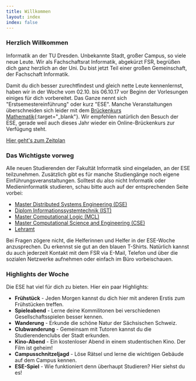 ```yaml
---
title: Willkommen
layout: index
index: false
---
```


### Herzlich Willkommen

Informatik an der TU Dresden. Unbekannte Stadt, großer Campus, so viele neue Leute. Wir als Fachschaftsrat Informatik, abgekürzt FSR, begrüßen dich ganz herzlich an der Uni. Du bist jetzt Teil einer großen Gemeinschaft, der Fachschaft Informatik. 

Damit du dich besser zurechtfindest und gleich nette Leute kennenlernst, haben wir in der Woche vom 02.10. bis 06.10.17 vor Beginn der Vorlesungen einiges für dich vorbereitet. Das Ganze nennt sich "Erstsemestereinführung" oder kurz "ESE". Manche Veranstaltungen überschneiden sich leider mit dem [Brückenkurs Mathematik](https://tu-dresden.de/mn/math/studium/lehrangebot/brueckenkurs){:target="_blank"}. Wir empfehlen natürlich den Besuch der ESE, gerade weil auch dieses Jahr wieder ein Online-Brückenkurs zur Verfügung steht. 

<a class="button expand" href="/2017/events">Hier geht's zum Zeitplan</a>


### Das Wichtigste vorweg

Alle neuen Studierenden der Fakultät Informatik sind eingeladen, an der ESE teilzunehmen. Zusätzlich gibt es für manche Studiengänge noch eigene Einführungsveranstaltungen. Solltest du also nicht Informatik oder Medieninformatik studieren, schau bitte auch auf der entsprechenden Seite vorbei:

- [Master Distributed Systems Engineering (DSE)](https://tu-dresden.de/ing/informatik/sya/se/master-dse)
- [Diplom Informationssystemtechnik (IST)](https://tu-dresden.de/ing/elektrotechnik/studium/studienbeginn/ese)
- [Master Computational Logic (MCL)](https://iccl.inf.tu-dresden.de/web/MCL/IntroductoryWeek)
- [Master Computational Science and Engineering (CSE)](https://tu-dresden.de/ing/informatik/studium/studienangebot/master-studiengaenge/master-computational-science-and-engineering/informationen-fuer-studierende-im-1-semester)
- [Lehramt](https://dil.inf.tu-dresden.de/dil/arbeitsgruppe/aktuelles/aktuelles-details/?tx_ttnews%5Btt_news%5D=132&cHash=d5d450f1d4d8dc250f13ceb485585284)

Bei Fragen zögere nicht, die Helferinnen und Helfer in der ESE-Woche anzusprechen. Du erkennst sie gut an den blauen T-Shirts. Natürlich kannst du auch jederzeit Kontakt mit dem FSR via E-Mail, Telefon und über die sozialen Netzwerke aufnehmen oder einfach im Büro vorbeischauen.

### Highlights der Woche

Die ESE hat viel für dich zu bieten. Hier ein paar Highlights:
* **Frühstück** - Jeden Morgen kannst du dich hier mit anderen Erstis zum Frühstücken treffen.
* **Spieleabend** - Lerne deine Kommilitonen bei verschiedenen Gesellschaftsspielen besser kennen.
* **Wanderung** - Erkunde die schöne Natur der Sächsischen Schweiz.
* **Clubwanderung** - Gemeinsam mit Tutoren kannst du die Studierendenclubs der Stadt erkunden.
* **Kino-Abend** - Ein kostenloser Abend in einem studentischen Kino. Der Film ist geheim!
* **Campusschnitzeljagd** - Löse Rätsel und lerne die wichtigen Gebäude auf dem Campus kennen.
* **ESE-Spiel** - Wie funktioniert denn überhaupt Studieren? Hier siehst du es!
